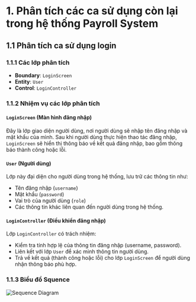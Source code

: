 # 1. Phân tích các ca sử dụng còn lại trong hệ thống Payroll System

## 1.1 Phân tích ca sử dụng login

### 1.1.1 Các lớp phân tích

- **Boundary**: `LoginScreen`
- **Entity**: `User`
- **Control**: `LoginController`

### 1.1.2 Nhiệm vụ các lớp phân tích

#### `LoginScreen` (Màn hình đăng nhập)
Đây là lớp giao diện người dùng, nơi người dùng sẽ nhập tên đăng nhập và mật khẩu của mình. Sau khi người dùng thực hiện thao tác đăng nhập, `LoginScreen` sẽ hiển thị thông báo về kết quả đăng nhập, bao gồm thông báo thành công hoặc lỗi.

#### `User` (Người dùng)
Lớp này đại diện cho người dùng trong hệ thống, lưu trữ các thông tin như:
- Tên đăng nhập (`username`)
- Mật khẩu (`password`)
- Vai trò của người dùng (`role`)
- Các thông tin khác liên quan đến người dùng trong hệ thống.

#### `LoginController` (Điều khiển đăng nhập)
Lớp `LoginController` có trách nhiệm:
- Kiểm tra tính hợp lệ của thông tin đăng nhập (username, password).
- Liên kết với lớp `User` để xác minh thông tin người dùng.
- Trả về kết quả (thành công hoặc lỗi) cho lớp `LoginScreen` để người dùng nhận thông báo phù hợp.

### 1.1.3 Biểu đồ Squence

![Sequence Diagram](https://www.planttext.com/api/plantuml/png/d98nIyD05CVt-nHlLD0la44AHYfKkbZ1zPeSoT7aNRnSgXsbWuEJavFGqacXuE1YR-YGulUuJ-1NyAvH4qiHDCFnUFpVx_z_ZxphPIjNLAeYJGWDb93GZTwUZNxWVlcA4T0Spd8cILyK658vWZQdmkSCVOfHDwQPKvo8YEDf81b34WXKKYHWDKKdtYOyh1I9fJ9KN8siPI6uNzHsH-i-8Qw6_OEcWGVTs2pc6QZo2M5rjnhRCQnQmt82gQqK36pZiI2DkMzCRUz1s-Wv1nMNBnQY-0QFREWTeaxdGOSRFKv1ITf4uEVz85mVSAUm4qXJjWSPpVDB8SDTKbEsnkf9ivZ1qEXh69Z5Ki55uHfNvJI0b6DC24qKz6hFsEXP1edHDmJijoNtZmkUEz1wnyqBsZqc64FWo3Mglg0Bxi6nMnojsEZRhzNxvLJy1cD9pfgH1rNvn-IzXfaTkkV_25dDCGm9QTdN_VaV0000__y30000)
